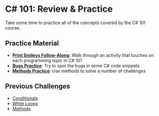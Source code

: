 # <span>C# 101:</span> Review & Practice
Take some time to practice all of the concepts covered by the C# 101 course.

## Practice Material
- **[Print Smileys Follow-Along](PrintSmileysFollowAlong.md)**: Walk through an activity that touches on each programming topic in C# 101
- **[Bugs Practice](BugsPractice.md)**: Try to spot the bugs in some C# code snippets
- **[Methods Practice](MethodsPractice.md)**: Use methods to solve a number of challenges

## Previous Challenges
- [Conditionals](../Conditionals/ConditionalChallenges.md)
- [While Loops](../WhileLoops/WhileLoopChallenges.md)
- [Methods](../MethodParameters/MethodsChallenges.md)